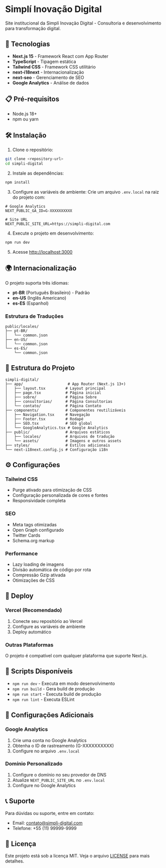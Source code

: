 # Simplí Inovação Digital

Site institucional da Simplí Inovação Digital - Consultoria e desenvolvimento para transformação digital.

## 🚀 Tecnologias

- **Next.js 15** - Framework React com App Router
- **TypeScript** - Tipagem estática
- **Tailwind CSS** - Framework CSS utilitário
- **next-i18next** - Internacionalização
- **next-seo** - Gerenciamento de SEO
- **Google Analytics** - Análise de dados

## 📋 Pré-requisitos

- Node.js 18+ 
- npm ou yarn

## 🛠️ Instalação

1. Clone o repositório:
```bash
git clone <repository-url>
cd simpli-digital
```

2. Instale as dependências:
```bash
npm install
```

3. Configure as variáveis de ambiente:
Crie um arquivo `.env.local` na raiz do projeto com:
```env
# Google Analytics
NEXT_PUBLIC_GA_ID=G-XXXXXXXXXX

# Site URL
NEXT_PUBLIC_SITE_URL=https://simpli-digital.com
```

4. Execute o projeto em desenvolvimento:
```bash
npm run dev
```

5. Acesse [http://localhost:3000](http://localhost:3000)

## 🌍 Internacionalização

O projeto suporta três idiomas:
- **pt-BR** (Português Brasileiro) - Padrão
- **en-US** (Inglês Americano)
- **es-ES** (Espanhol)

### Estrutura de Traduções

```
public/locales/
├── pt-BR/
│   └── common.json
├── en-US/
│   └── common.json
└── es-ES/
    └── common.json
```

## 📁 Estrutura do Projeto

```
simpli-digital/
├── app/                    # App Router (Next.js 13+)
│   ├── layout.tsx         # Layout principal
│   ├── page.tsx           # Página inicial
│   ├── sobre/             # Página Sobre
│   ├── consultorias/      # Página Consultorias
│   └── contato/           # Página Contato
├── components/            # Componentes reutilizáveis
│   ├── Navigation.tsx     # Navegação
│   ├── Footer.tsx         # Rodapé
│   ├── SEO.tsx            # SEO global
│   └── GoogleAnalytics.tsx # Google Analytics
├── public/                # Arquivos estáticos
│   ├── locales/           # Arquivos de tradução
│   └── assets/            # Imagens e outros assets
├── styles/                # Estilos adicionais
└── next-i18next.config.js # Configuração i18n
```

## ⚙️ Configurações

### Tailwind CSS
- Purge ativado para otimização de CSS
- Configuração personalizada de cores e fontes
- Responsividade completa

### SEO
- Meta tags otimizadas
- Open Graph configurado
- Twitter Cards
- Schema.org markup

### Performance
- Lazy loading de imagens
- Divisão automática de código por rota
- Compressão Gzip ativada
- Otimizações de CSS

## 🚀 Deploy

### Vercel (Recomendado)
1. Conecte seu repositório ao Vercel
2. Configure as variáveis de ambiente
3. Deploy automático

### Outras Plataformas
O projeto é compatível com qualquer plataforma que suporte Next.js.

## 📝 Scripts Disponíveis

- `npm run dev` - Executa em modo desenvolvimento
- `npm run build` - Gera build de produção
- `npm run start` - Executa build de produção
- `npm run lint` - Executa ESLint

## 🔧 Configurações Adicionais

### Google Analytics
1. Crie uma conta no Google Analytics
2. Obtenha o ID de rastreamento (G-XXXXXXXXXX)
3. Configure no arquivo `.env.local`

### Domínio Personalizado
1. Configure o domínio no seu provedor de DNS
2. Atualize `NEXT_PUBLIC_SITE_URL` no `.env.local`
3. Configure no Google Analytics

## 📞 Suporte

Para dúvidas ou suporte, entre em contato:
- Email: contato@simpli-digital.com
- Telefone: +55 (11) 99999-9999

## 📄 Licença

Este projeto está sob a licença MIT. Veja o arquivo [LICENSE](LICENSE) para mais detalhes.
